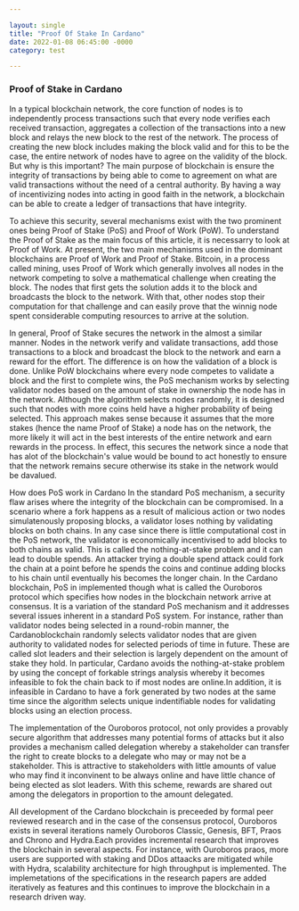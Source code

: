 ```yaml
---

layout: single 
title: "Proof Of Stake In Cardano"
date: 2022-01-08 06:45:00 -0000
category: test

---
```


### Proof of Stake in Cardano
In a typical blockchain network, the core function of nodes is to independently process transactions such that every node verifies each received transaction, aggregates a collection of the transactions into a new block and relays the new block to the rest of the network. The process of creating the new block includes making the block valid and for this to be the case, the entire network of nodes have to agree on the validity of the block. But why is this important? The main purpose of blockchain is ensure the integrity of transactions by being able to come to agreement on what are valid transactions without the need of a central authority. By having a way of incentivizing nodes into acting in good faith in the network, a blockchain can be able to create a ledger of transactions that have integrity.

To achieve this security, several mechanisms exist with the two prominent ones being Proof of Stake (PoS) and Proof of Work (PoW). To understand the Proof of Stake as the main focus of this article, it is necessarry to look at Proof of Work. At present, the two main mechanisms used in the dominant blockchains are Proof of Work and Proof of Stake. Bitcoin, in a process called mining, uses Proof of Work which generally involves all nodes in the network competing to solve a mathematical challenge when creating the block. The nodes that first gets the solution adds it to the block and broadcasts the block to the network. With that, other nodes stop their computation for that challenge and can easily prove that the winnig node spent considerable computing resources to arrive at the solution.
 
In general, Proof of Stake secures the network in the almost a similar manner. Nodes in the network verify and validate transactions, add those transactions to a block and broadcast the block to the network and earn a reward for the effort. The difference is on how the validation of a block is done. Unlike PoW blockchains where every node competes to validate a block and the first to complete wins, the PoS mechanism works by selecting validator nodes based on the amount of stake in ownership the node has in the network. Although the algorithm selects nodes randomly, it is designed such that nodes with more coins held have a higher probability of being selected. This approach makes sense because it assumes that the more stakes (hence the name Proof of Stake) a node has on the network, the more likely it will act in the best interests of the entire network and earn rewards in the process. In effect, this secures the network since a node that has alot of the blockchain's value would be bound to act honestly to ensure that the network remains secure otherwise its stake in the network would be davalued.
 
How does PoS work in Cardano 
In the standard PoS mechanism, a security flaw arises where the integrity of the blockchain can be compromised. In a scenario where a fork happens as a result of malicious action or two nodes simulatenously proposing blocks, a validator loses nothing by validating blocks on both chains. In any case since there is little computational cost in the PoS network, the validator is economically incentivised to add blocks to both chains as valid. This is called the nothing-at-stake problem and it can lead to double spends.  An attacker trying a double spend attack could fork the chain at a point before he spends the coins and continue adding blocks to his chain until eventually his becomes the longer chain. 
In the Cardano blockchain, PoS in implemented though what is called the Ouroboros protocol which specifies how nodes in the blockchain network arrive at consensus. It is a variation of the standard PoS mechanism and it addresses several issues inherent in a standard PoS system. For instance, rather than validator nodes being selected in a round-robin manner, the Cardanoblockchain randomly selects validator nodes that are given authority to validated nodes for selected periods of time in future. These are called slot leaders and their selection is largely dependent on the amount of stake they hold.  In particular,  Cardano avoids the nothing-at-stake problem by using the concept of forkable strings analysis whereby it becomes infeasible to fok the chain back to if most nodes are online.In addition, it is infeasible in Cardano to have a fork generated by two nodes at the same time since the algorithm selects unique indentifiable nodes for validating blocks using an election process.

The implementation of the Ouroboros protocol, not only provides a provably secure algorithm that addresses many potential forms of attacks but it also provides a mechanism called delegation whereby a stakeholder can transfer the right to create blocks to a delegate who may or may not be a stakeholder. This is attractive to stakeholders with little amounts of value who may find it inconvinent to be always online and have little chance of being elected as slot leaders. With this scheme, rewards are shared out among the delegators in proportion to the amount delegated.

All development of the Cardano blockchain is preceeded by formal peer reviewed research and in the case of the consensus protocol, Ouroboros exists in several iterations namely Ouroboros Classic, Genesis, BFT, Praos and Chrono and Hydra.Each provides incremental research that improves the blockchain in several aspects. For instance, with Ouroboros praos, more users are supported with staking and DDos attaacks are mitigated while with Hydra, scalability architecture for high throughput is implemented. The implemetations of the specifications in the research papers are added iteratively as features and this continues to improve the blockchain in a research driven way.


